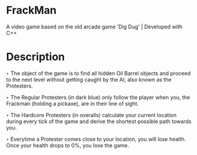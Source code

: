 # FrackMan
A video game based on the old arcade game 'Dig Dug' | Developed with C++

# Description
‣ The object of the game is to find all hidden Oil Barrel objects and proceed to the next level without getting caught by the AI, also known as the Protesters. <br />

‣ The Regular Protesters (in dark blue) only follow the player when you, the Frackman (holding a pickaxe), are in their line of sight. <br />

‣ The Hardcore Protesters (in overalls) calculate your current location during every tick of the game and derive the shortest possible path towards you. <br />

‣ Everytime a Protester comes close to your location, you will lose health. Once your health drops to 0%, you lose the game. <br />
